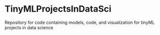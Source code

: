 # TinyMLProjectsInDataSci
Repository for code containing models, code, and visualization for tinyML projects in data science
